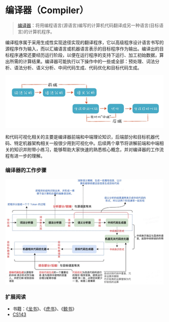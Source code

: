 # 编译器（Compiler）

> [编译器](https://en.wikipedia.org/wiki/Compiler)：将用编程语言(源语言)编写的计算机代码翻译成另一种语言(目标语言)的计算机程序。

编译程序属于采用生成性实现途径实现的翻译程序，它以高级程序设计语言书写的源程序作为输入，而以汇编语言或机器语言表示的目标程序作为输出。编译出的目标程序通常还要经历运行阶段，以便在运行程序的支持下运行、加工初始数据，算出所需的计算结果。编译器可能执行以下操作中的一些或全部：预处理、词法分析、语法分析、语义分析、中间代码生成、代码优化和目标代码生成。

![图1.编译器执行步骤](../imgs/compile-picture-1.png)

和代码可视化相关的主要是编译器前端和中端理论知识，后端部分和目标机器代码、特定机器架构相关一般很少用到可视化中。后续两个章节将讲解前端和中端相关的知识并附带小练习，能够帮助大家快速的熟悉核心概念，并对编译器的工作流程有进一步的理解。

### 编译器的工作步骤
![图2.编译器工作步骤](../imgs/compile-picture-2.png)

### 扩展阅读
- 书籍：《[龙书](https://book.douban.com/subject/3296317/)》、《[虎书](https://book.douban.com/subject/1806974/)》、《[鲸书](https://book.douban.com/subject/1400374/)》
- [CS143](https://web.stanford.edu/class/cs143/)